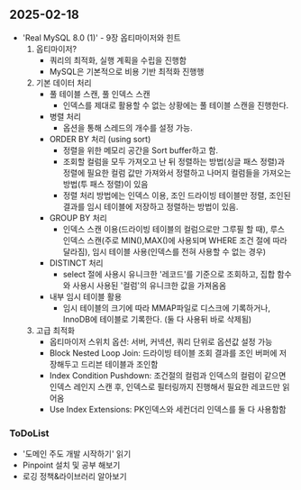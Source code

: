 ## 2025-02-18

* 'Real MySQL 8.0 (1)' - 9장 옵티마이저와 힌트
    1. 옵티마이저?
        * 쿼리의 최적화, 실행 계획을 수립을 진행함
        * MySQL은 기본적으로 비용 기반 최적화 진행행
    2. 기본 데이터 처리
        * 풀 테이블 스캔, 풀 인덱스 스캔
            * 인덱스를 제대로 활용할 수 없는 상황에는 풀 테이블 스캔을 진행한다.  
        * 병렬 처리
            * 옵션을 통해 스레드의 개수를 설정 가능. 
        * ORDER BY 처리 (using sort)
            * 정렬을 위한 메모리 공간을 Sort buffer하고 함.
            * 조회할 컬럼을 모두 가져오고 난 뒤 정렬하는 방법(싱글 패스 정렬)과 정렬에 필요한 컬럼 값만 가져와서 정렬하고 나머지 컬럼들을 가져오는 방법(투 패스 정렬)이 있음
            * 정렬 처리 방법에는 인덱스 이용, 조인 드라이빙 테이블만 정렬, 조인된 결과를 임시 테이블에 저장하고 정렬하는 방법이 있음.
        * GROUP BY 처리
            * 인덱스 스캔 이용(드라이빙 테이블의 컬럼으로만 그루필 할 때), 루스 인덱스 스캔(주로 MIN(),MAX()에 사용되며 WHERE 조건 절에 따라 달라짐), 임시 테이블 사용(인덱스를 전혀 사용할 수 없는 경우)
        * DISTINCT 처리
            * select 절에 사용시 유니크한 '레코드'를 기준으로 조회하고, 집합 함수와 사용시 사용된 '컬럼'의 유니크한 값을 가져옴옴
        * 내부 임시 테이블 활용
            * 임시 테이블의 크기에 따라 MMAP파일로 디스크에 기록하거나, InnoDB에 테이블로 기록한다. (둘 다 사용뒤 바로 삭제됨)
    3. 고급 최적화
        * 옵티마이저 스위치 옵션: 서버, 커넥션, 쿼리 단위로 옵션값 설정 가능
        * Block Nested Loop Join: 드라이빙 테이블 조회 결과를 조인 버퍼에 저장해두고 드리븐 테이블과 조인함
        * Index Condition Pushdown: 조건절의 컬럼과 인덱스의 컬럼이 같으면 인덱스 레인지 스캔 후, 인덱스로 필터링까지 진행해서 필요한 레코드만 읽어옴
        * Use Index Extensions: PK인덱스와 세컨더리 인덱스를 둘 다 사용함함


### ToDoList
* '도메인 주도 개발 시작하기' 읽기
* Pinpoint 설치 및 공부 해보기
* 로깅 정책&라이브러리 알아보기
